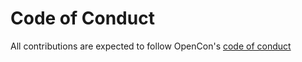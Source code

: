 # Code of Conduct

All contributions are expected to follow OpenCon's [code of conduct](https://www.opencon2018.org/code_of_conduct)
